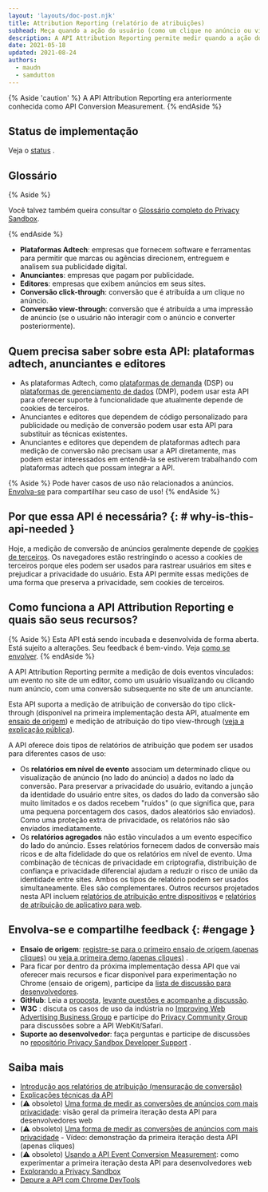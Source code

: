 ```yaml
---
layout: 'layouts/doc-post.njk'
title: Attribution Reporting (relatório de atribuições)
subhead: Meça quando a ação do usuário (como um clique no anúncio ou visualização) leva a uma conversão, sem usar identificadores cross-site.
description: A API Attribution Reporting permite medir quando a ação do usuário (como um clique ou visualização de um anúncio) leva a uma conversão, sem usar identificadores cross-site.
date: 2021-05-18
updated: 2021-08-24
authors:
  - maudn
  - samdutton
---
```


{% Aside 'caution' %} A API Attribution Reporting era anteriormente conhecida como API Conversion Measurement. {% endAside %}

## Status de implementação

Veja o [status](/docs/privacy-sandbox/attribution-reporting-introduction/#status) .

## Glossário

{% Aside %}

Você talvez também queira consultar o [Glossário completo do Privacy Sandbox](/docs/privacy-sandbox/glossary/).

{% endAside %}

- **Plataformas Adtech**: empresas que fornecem software e ferramentas para permitir que marcas ou agências direcionem, entreguem e analisem sua publicidade digital.
- **Anunciantes**: empresas que pagam por publicidade.
- **Editores**: empresas que exibem anúncios em seus sites.
- **Conversão click-through**: conversão que é atribuída a um clique no anúncio.
- **Conversão view-through**: conversão que é atribuída a uma impressão de anúncio (se o usuário não interagir com o anúncio e converter posteriormente).

## Quem precisa saber sobre esta API: plataformas adtech, anunciantes e editores

- As plataformas Adtech, como [plataformas de demanda](https://en.wikipedia.org/wiki/Demand-side_platform) (DSP) ou [plataformas de gerenciamento de dados](https://en.wikipedia.org/wiki/Data_management_platform) (DMP), podem usar esta API para oferecer suporte à funcionalidade que atualmente depende de cookies de terceiros.
- Anunciantes e editores que dependem de código personalizado para publicidade ou medição de conversão podem usar esta API para substituir as técnicas existentes.
- Anunciantes e editores que dependem de plataformas adtech para medição de conversão não precisam usar a API diretamente, mas podem estar interessados em entendê-la se estiverem trabalhando com plataformas adtech que possam integrar a API.

{% Aside %} Pode haver casos de uso não relacionados a anúncios. [Envolva-se](#engage) para compartilhar seu caso de uso! {% endAside %}

## Por que essa API é necessária? {: # why-is-this-api-needed }

Hoje, a medição de conversão de anúncios geralmente depende de [cookies de terceiros](https://developer.mozilla.org/en-US/docs/Web/HTTP/Cookies#Third-party_cookies). Os navegadores estão restringindo o acesso a cookies de terceiros porque eles podem ser usados para rastrear usuários em sites e prejudicar a privacidade do usuário. Esta API permite essas medições de uma forma que preserva a privacidade, sem cookies de terceiros.

## Como funciona a API Attribution Reporting e quais são seus recursos?

{% Aside %} Esta API está sendo incubada e desenvolvida de forma aberta. Está sujeito a alterações. Seu feedback é bem-vindo. Veja [como se envolver](#engage). {% endAside %}

A API Attribution Reporting permite a medição de dois eventos vinculados: um evento no site de um editor, como um usuário visualizando ou clicando num anúncio, com uma conversão subsequente no site de um anunciante.

Esta API suporta a medição de atribuição de conversão do tipo click-through (disponível na primeira implementação desta API, atualmente em [ensaio de origem](https://web.dev/conversion-measurement/#browser-support)) e medição de atribuição do tipo view-through ([veja a explicação pública](https://github.com/WICG/conversion-measurement-api/blob/main/event_attribution_reporting.md)).

A API oferece dois tipos de relatórios de atribuição que podem ser usados para diferentes casos de uso:

- Os **relatórios em nível de evento** associam um determinado clique ou visualização de anúncio (no lado do anúncio) a dados no lado da conversão. Para preservar a privacidade do usuário, evitando a junção da identidade do usuário entre sites, os dados do lado da conversão são muito limitados e os dados recebem "ruídos" (o que significa que, para uma pequena porcentagem dos casos, dados aleatórios são enviados). Como uma proteção extra de privacidade, os relatórios não são enviados imediatamente.
- Os **relatórios agregados** não estão vinculados a um evento específico do lado do anúncio. Esses relatórios fornecem dados de conversão mais ricos e de alta fidelidade do que os relatórios em nível de evento. Uma combinação de técnicas de privacidade em criptografia, distribuição de confiança e privacidade diferencial ajudam a reduzir o risco de união da identidade entre sites. Ambos os tipos de relatório podem ser usados simultaneamente. Eles são complementares. Outros recursos projetados nesta API incluem [relatórios de atribuição entre dispositivos](https://github.com/WICG/conversion-measurement-api/blob/main/cross_device.md) e [relatórios de atribuição de aplicativo para web](https://github.com/WICG/conversion-measurement-api/blob/main/app_to_web.md).

## Envolva-se e compartilhe feedback {: #engage }

- **Ensaio de origem**: [registre-se para o primeiro ensaio de origem (apenas cliques)](https://developer.chrome.com/origintrials/#/view_trial/3411476717733150721) ou [veja a primeira demo (apenas cliques)](https://goo.gle/demo-event-level-conversion-measurement-api) .
- Para ficar por dentro da próxima implementação dessa API que vai oferecer mais recursos e ficar disponível para experimentação no Chrome (ensaio de origem), participe da [lista de discussão para desenvolvedores](https://groups.google.com/u/1/a/chromium.org/g/attribution-reporting-api-dev).
- **GitHub**: Leia a [proposta](https://github.com/WICG/conversion-measurement-api/), [levante questões e acompanhe a discussão](https://github.com/WICG/conversion-measurement-api/issues).
- **W3C** : discuta os casos de uso da indústria no [Improving Web Advertising Business Group](https://www.w3.org/community/web-adv/participants) e participe do [Privacy Community Group](https://www.w3.org/community/privacycg/) para discussões sobre a API WebKit/Safari.
- **Suporte ao desenvolvedor**: faça perguntas e participe de discussões no [repositório Privacy Sandbox Developer Support](https://github.com/GoogleChromeLabs/privacy-sandbox-dev-support) .

## Saiba mais

- [Introdução aos relatórios de atribuição (mensuração de conversão)](/docs/privacy-sandbox/attribution-reporting-introduction)
- [Explicações técnicas da API](https://github.com/WICG/conversion-measurement-api/)
- (⚠️ obsoleto) [Uma forma de medir as conversões de anúncios com mais privacidade](https://web.dev/conversion-measurement/): visão geral da primeira iteração desta API para desenvolvedores web
- (⚠️ obsoleto) [Uma forma de medir as conversões de anúncios com mais privacidade](https://www.youtube.com/watch?v=jcDfOoWwZcM) - Vídeo: demonstração da primeira iteração desta API (apenas cliques)
- (⚠️ obsoleto) [Usando a API Event Conversion Measurement](https://web.dev/using-conversion-measurement/): como experimentar a primeira iteração desta API para desenvolvedores web
- [Explorando a Privacy Sandbox](https://web.dev/digging-into-the-privacy-sandbox)
- [Depure a API com Chrome DevTools](/blog/new-in-devtools-93/#attribution-reporting)
